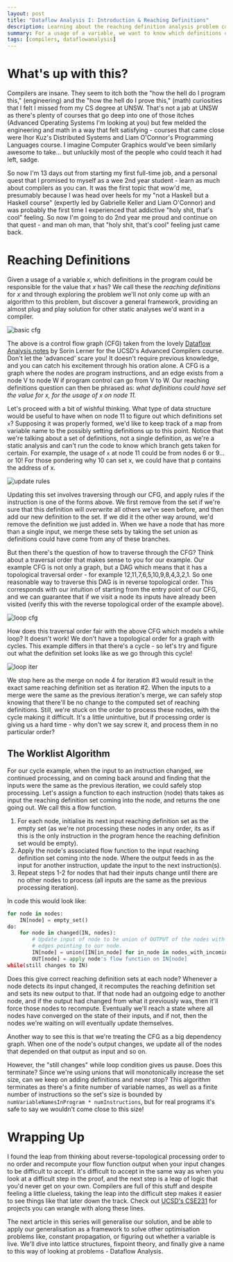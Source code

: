 ```yaml
---
layout: post
title: "Dataflow Analysis I: Introduction & Reaching Definitions" 
description: Learning about the reaching definition analysis problem common in compilers.
summary: For a usage of a variable, we want to know which definitions could have set the value at that point. This type of analysis is used in code editors, debuggers, and further optimisations in compilers.
tags: [compilers, dataflowanalysis]
---
```

# What's up with this?

Compilers are insane. They seem to itch both the "how the hell do I program this," (engineering) and the "how the hell do I prove this," (math) curiosities that I felt I missed from my CS degree at UNSW. That's not a jab at UNSW as there's plenty of courses that go deep into one of those itches (Advanced Operating Systems I'm looking at you) but few melded the engineering and math in a way that felt satisfying - courses that came close were Ihor Kuz's Distributed Systems and Liam O'Connor's Programming Languages course. I imagine Computer Graphics would've been similarly awesome to take... but unluckily most of the people who could teach it had left, sadge.

So now I'm 13 days out from starting my first full-time job, and a personal quest that I promised to myself as a wee 2nd year student - learn as much about compilers as you can. It was the first topic that wow'd me, presumably because I was head over heels for my "not a Haskell but a Haskell course" (expertly led by Gabrielle Keller and Liam O'Connor) and was probably the first time I experienced that addictive "holy shit, that's cool" feeling. So now I'm going to do 2nd year me proud and continue on that quest - and man oh man, that "holy shit, that's cool" feeling just came back.

# Reaching Definitions

Given a usage of a variable $x$, which definitions in the program could be responsible for the value that $x$ has? We call these the *reaching definitions* for $x$ and through exploring the problem we'll not only come up with an algorithm to this problem, but discover a general framework, providing an almost plug and play solution for other static analyses we'd want in a compiler.

<!-- CFG -->
![basic cfg](/assets/dfa1/basicexample.png)

The above is a control flow graph (CFG) taken from the lovely [Dataflow Analysis notes](https://ucsd-pl.github.io/cse231/wi18/lectures.html) by Sorin Lerner for the UCSD's Advanced Compilers course. Don't let the 'advanced' scare you! It doesn't require previous knowledge, and you can catch his excitement through his oration alone. A CFG is a graph where the nodes are program instructions, and an edge exists from a node V to node W if program control can go from V to W. Our reaching definitions question can then be phrased as: *what definitions could have set the value for x, for the usage of x on node 11.*

Let's proceed with a bit of wishful thinking. What type of data structure would be useful to have when on node 11 to figure out which definitions set `x`? Supposing it was properly formed, we'd like to keep track of a map from variable name to the possibly setting definitions up to this point. Notice that we're talking about a set of definitions, not a single definition, as we're a static analysis and can't run the code to know which branch gets taken for certain. For example, the usage of `x` at node 11 could be from nodes 6 or 9... or 10! For those pondering why 10 can set x, we could have that p contains the address of x.

<!-- update rules -->
![update rules](/assets/dfa1/rules.png)

Updating this set involves traversing through our CFG, and apply rules if the instruction is one of the forms above. We first remove from the set if we're sure that this definition will overwrite all others we've seen before, and then add our new definition to the set. If we did it the other way around, we'd remove the definition we just added in. When we have a node that has more than a single input, we merge these sets by taking the set union as definitions could have come from any of these branches.

But then there's the question of how to traverse through the CFG? Think about a traversal order that makes sense to you for our example. Our example CFG is not only a graph, but a DAG which means that it has a topological traversal order - for example 12,11,7,6,5,10,9,8,4,3,2,1. So one reasonable way to traverse this DAG is in reverse topological order. This corresponds with our intuition of starting from the entry point of our CFG, and we can guarantee that if we visit a node its inputs have already been visited (verify this with the reverse topological order of the example above).

<!-- loop CFG -->
![loop cfg](/assets/dfa1/loopexample.png)

How does this traversal order fair with the above CFG which models a while loop? It doesn't work! We don't have a topological order for a graph with cycles. This example differs in that there's a cycle - so let's try and figure out what the definition set looks like as we go through this cycle!

<!-- iterations -->
![loop iter](/assets/dfa1/loopiter.png)

We stop here as the merge on node 4 for iteration #3 would result in the exact same reaching definition set as iteration #2. When the inputs to a merge were the same as the previous iteration's merge, we can safely stop knowing that there'll be no change to the computed set of reaching definitions. Still, we're stuck on the order to process these nodes, with the cycle making it difficult. It's a little unintuitive, but if processing order is giving us a hard time - why don't we say screw it, and process them in no particular order?

## The Worklist Algorithm
For our cycle example, when the input to an instruction changed, we continued processing, and on coming back around and finding that the inputs were the same as the previous iteration, we could safely stop processing. Let's assign a function to each instruction (node) thats takes as input the reaching definition set coming into the node, and returns the one going out. We call this a flow function. 
1. For each node, initialise its next input reaching definition set as the empty set (as we're not processing these nodes in any order, its as if this is the only instruction in the program hence the reaching definition set would be empty).
2. Apply the node's associated flow function to the input reaching definition set coming into the node. Where the output feeds in as the input for another instruction, update the input to the next instruction(s).
3. Repeat steps 1-2 for nodes that had their inputs change until there are no other nodes to process (all inputs are the same as the previous processing iteration). 

In code this would look like:
```python
for node in nodes:
	IN[node] = empty_set()
do:
	for node in changed(IN, nodes):
		# Update input of node to be union of OUTPUT of the nodes with outgoing 
		# edges pointing to our node.
		IN[node] = union([IN[in_node] for in_node in nodes_with_incoming(node)])
		OUT[node] = apply node's flow function on IN[node]
while(still changes to IN)
```

Does this give correct reaching definition sets at each node? Whenever a node detects its input changed, it recomputes the reaching definition set and sets its new output to that. If that node had an outgoing edge to another node, and if the output had changed from what it previously was, then it'll force those nodes to recompute. Eventually we'll reach a state where all nodes have converged on the state of their inputs, and if not, then the nodes we're waiting on will eventually update themselves.

Another way to see this is that we're treating the CFG as a big dependency graph. When one of the node's output changes, we update all of the nodes that depended on that output as input and so on.

However, the "still changes" while loop condition gives us pause. Does this terminate? Since we're using unions that will monotonically increase the set size, can we keep on adding definitions and never stop? This algorithm terminates as there's a finite number of variable names, as well as a finite number of instructions so the set's size is bounded by `numVariableNamesInProgram * numInstructions`, but for real programs it's safe to say we wouldn't come close to this size! 

# Wrapping Up

I found the leap from thinking about reverse-topological processing order to no order and recompute your flow function output when your input changes to be difficult to accept. It's difficult to accept in the same way as when you look at a difficult step in the proof, and the next step is a leap of logic that you'd never get on your own. Compilers are full of this stuff and despite feeling a little clueless, taking the leap into the difficult step makes it easier to see things like that later down the track. Check out [UCSD's CSE231](https://ucsd-pl.github.io/cse231/wi20/project.html) for projects you can wrangle with along these lines.

The next article in this series will generalise our solution, and be able to apply our generalisation as a framework to solve other optimisation problems like, constant propagation, or figuring out whether a variable is live. We'll dive into lattice structures, fixpoint theory, and finally give a name to this way of looking at problems - Dataflow Analysis.